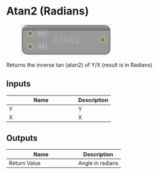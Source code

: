 # Atan2 (Radians)

<div align="left" data-full-width="false"><figure><img src="../../../../api/Math/Trig/Atan2_(Radians).png" alt=""><figcaption></figcaption></figure></div>

Returns the inverse tan (atan2) of Y/X (result is in Radians)

## Inputs

<table><thead><tr><th width="170">Name</th><th>Description</th></tr></thead><tbody><tr><td>Y</td><td>Y</td></tr><tr><td>X</td><td>X</td></tr></tbody></table>

## Outputs

<table><thead><tr><th width="170">Name</th><th>Description</th></tr></thead><tbody><tr><td>Return Value</td><td>Angle in radians</td></tr></tbody></table>
